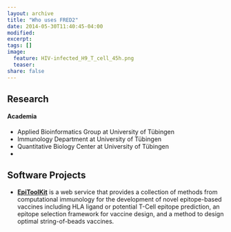 ```yaml
---
layout: archive
title: "Who uses FRED2"
date: 2014-05-30T11:40:45-04:00
modified:
excerpt:
tags: []
image:
  feature: HIV-infected_H9_T_cell_45h.png
  teaser:
share: false
---
```


## Research

#### Academia
 - Applied Bioinformatics Group at University of Tübingen
 - Immunology Department at University of Tübingen
 - Quantitative Biology Center at University of Tübingen
 - 
## Software Projects

 - **[EpiToolKit](http://www.epitoolkit.de)** is a web service that provides a collection of methods from computational immunology for the development of novel epitope-based vaccines including HLA ligand or potential T-Cell epitope prediction, an epitope selection framework for vaccine design, and a method to design optimal string-of-beads vaccines.  
